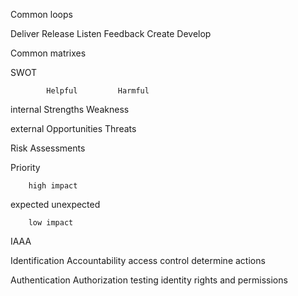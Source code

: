 Common loops

Deliver		Release
Listen		Feedback
Create		Develop



Common matrixes

SWOT

			Helpful			Harmful
internal	Strengths		Weakness

external	Opportunities	Threats


Risk Assessments


Priority

		high impact
		
expected			unexpected

		low impact
		
		
IAAA

Identification		Accountability
access control		determine actions

Authentication		Authorization
testing identity	rights and permissions